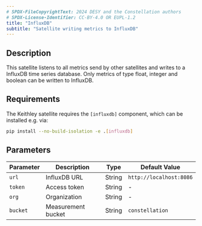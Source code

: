 ```yaml
---
# SPDX-FileCopyrightText: 2024 DESY and the Constellation authors
# SPDX-License-Identifier: CC-BY-4.0 OR EUPL-1.2
title: "InfluxDB"
subtitle: "Satellite writing metrics to InfluxDB"
---
```


## Description

This satellite listens to all metrics send by other satellites and writes to a InfluxDB time series database.
Only metrics of type float, integer and boolean can be written to InfluxDB.

## Requirements

The Keithley satellite requires the `[influxdb]` component, which can be installed e.g. via:

```sh
pip install --no-build-isolation -e .[influxdb]
```

## Parameters

| Parameter | Description | Type | Default Value |
|-----------|-------------|------|---------------|
| `url` | InfluxDB URL | String | `http://localhost:8086` |
| `token` | Access token | String | - |
| `org` | Organization | String | - |
| `bucket` | Measurement bucket | String | `constellation` |
